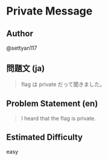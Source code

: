 # Private Message
## Author
@settyan117

## 問題文 (ja)
> flag は private だって聞きました。

## Problem Statement (en)
> I heard that the flag is private.

## Estimated Difficulty
easy